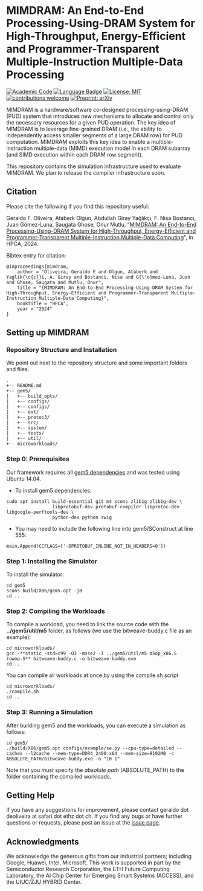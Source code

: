   
# MIMDRAM: An End-to-End Processing-Using-DRAM System for High-Throughput, Energy-Efficient and Programmer-Transparent Multiple-Instruction Multiple-Data Processing

[![Academic Code](https://img.shields.io/badge/Origin-Academic%20Code-C1ACA0.svg?style=flat)]() [![Language Badge](https://img.shields.io/badge/Made%20with-C/C++-blue.svg)](https://isocpp.org/std/the-standard) [![License: MIT](https://img.shields.io/badge/License-MIT-yellow.svg)](https://opensource.org/licenses/MIT) [![contributions welcome](https://img.shields.io/badge/Contributions-welcome-lightgray.svg?style=flat)]() [![Preprint: arXiv](https://img.shields.io/badge/cs.AR-2402.19080-b31b1b?logo=arxiv&logoColor=red)](https://arxiv.org/pdf/2402.19080.pdf) 


MIMDRAM is a hardware/software co-designed processing-using-DRAM (PUD) system that introduces new mechanisms to allocate and control only the necessary resources for a given PUD operation. The key idea of MIMDRAM is to leverage fine-grained DRAM (i.e., the ability to independently access smaller segments of a large DRAM row) for PUD computation. MIMDRAM exploits this key idea to enable a multiple-instruction multiple-data (MIMD) execution model in each DRAM subarray (and SIMD execution within each DRAM row segment).

This repository contains the simulation infrastructure used to evaluate MIMDRAM. We plan to release the compiler infrastructure soon.


## Citation
Please cite the following if you find this repository useful:

Geraldo F. Oliveira, Ataberk Olgun, Abdullah Giray Yağlıkçı, F. Nisa Bostancı, Juan Gómez-Luna, Saugata Ghose, Onur Mutlu, "[MIMDRAM: An End-to-End Processing-Using-DRAM System for High-Throughput, Energy-Efficient and Programmer-Transparent Multiple-Instruction Multiple-Data Computing](https://arxiv.org/pdf/2402.19080.pdf)", in HPCA, 2024.

Bibtex entry for citation:

```
@inproceedings{mimdram,
    author = "Oliveira, Geraldo F and Olgun, Ataberk and Yaglik{\c{c}}i, A. Giray and Bostanci, Nisa and G{\'o}mez-Luna, Juan and Ghose, Saugata and Mutlu, Onur",
    title = "{MIMDRAM: An End-to-End Processing-Using-DRAM System for High-Throughput, Energy-Efficient and Programmer-Transparent Multiple-Instruction Multiple-Data Computing}",
    booktitle = "HPCA",
    year = "2024"
}
```

## Setting up MIMDRAM
### Repository Structure and Installation
We point out next to the repository structure and some important folders and files.

```
.
+-- README.md
+-- gem5/
|   +-- build_opts/
|   +-- configs/
|   +-- configs/
|   +-- ext/
|   +-- protoc3/
|   +-- src/
|   +-- system/
|   +-- tests/
|   +-- util/
+-- microworkloads/
```

### Step 0: Prerequisites
Our framework requires all [gem5 dependencies](https://pages.cs.wisc.edu/~david/courses/cs752/Spring2015/gem5-tutorial/part1/building.html) and was tested using Ubuntu 14.04. 

* To install gem5 dependencies:
```
sudo apt install build-essential git m4 scons zlib1g zlib1g-dev \
                 libprotobuf-dev protobuf-compiler libprotoc-dev libgoogle-perftools-dev \
                 python-dev python swig
```
* You may need to include the following line into gem5/SConstruct at line 555:
```
main.Append(CCFLAGS=['-DPROTOBUF_INLINE_NOT_IN_HEADERS=0'])
```

### Step 1: Installing the Simulator
To install the simulator:
```
cd gem5
scons build/X86/gem5.opt -j8
cd ..
```

### Step 2: Compiling the Workloads
To compile a workload, you need to link the source code with the **../gem5/util/m5** folder, as follows (we use the bitweave-buddy.c file as an example):
```
cd microworkloads/
gcc -**static -std=c99 -O3 -msse2 -I ../gem5/util/m5 m5op_x86.S rowop.S** bitweave-buddy.c -o bitweave-buddy.exe
cd .. 
```

You can compile all workloads at once by using the compile.sh script
```
cd microworkloads/
./compile.sh
cd ..
```

### Step 3: Running a Simulation
After building gem5 and the workloads, you can execute a simulation as follows:
```
cd gem5/
./build/X86/gem5.opt configs/example/se.py --cpu-type=detailed --caches --l2cache --mem-type=DDR4_2400_x64 --mem-size=8192MB -c ABSOLUTE_PATH/bitweave-buddy.exe -o "10 1"
```
Note that you *must* specify the *absolute path* (ABSOLUTE_PATH) to the folder containing the compiled workloads.

## Getting Help
If you have any suggestions for improvement, please contact geraldo dot deoliveira at safari dot ethz dot ch.
If you find any bugs or have further questions or requests, please post an issue at the [issue page](https://github.com/CMU-SAFARI/mimdram/issues).

## Acknowledgments
We acknowledge the generous gifts from our industrial partners; including Google, Huawei, Intel, Microsoft. This work is supported in part by the Semiconductor Research Corporation, the ETH Future Computing Laboratory, the AI Chip Center for Emerging Smart Systems (ACCESS), and the UIUC/ZJU HYBRID Center.
